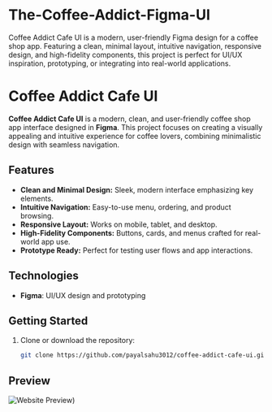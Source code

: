 # The-Coffee-Addict-Figma-UI
Coffee Addict Cafe UI is a modern, user-friendly Figma design for a coffee shop app. Featuring a clean, minimal layout, intuitive navigation, responsive design, and high-fidelity components, this project is perfect for UI/UX inspiration, prototyping, or integrating into real-world applications.

# Coffee Addict Cafe UI

**Coffee Addict Cafe UI** is a modern, clean, and user-friendly coffee shop app interface designed in **Figma**. This project focuses on creating a visually appealing and intuitive experience for coffee lovers, combining minimalistic design with seamless navigation.

## Features

- **Clean and Minimal Design:** Sleek, modern interface emphasizing key elements.  
- **Intuitive Navigation:** Easy-to-use menu, ordering, and product browsing.  
- **Responsive Layout:** Works on mobile, tablet, and desktop.  
- **High-Fidelity Components:** Buttons, cards, and menus crafted for real-world app use.  
- **Prototype Ready:** Perfect for testing user flows and app interactions.  

## Technologies

- **Figma**: UI/UX design and prototyping  

## Getting Started

1. Clone or download the repository:  
   ```bash
   git clone https://github.com/payalsahu3012/coffee-addict-cafe-ui.git

## Preview
 ![Website Preview](ThecoffeeAddict.png))
